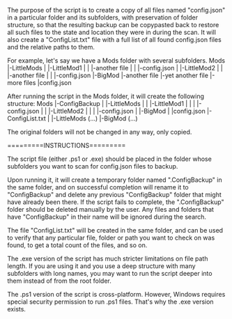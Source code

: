 The purpose of the script is to create a copy of all files named "config.json" in a particular folder and its subfolders, with preservation of folder structure, so that the resulting backup can be copypasted back to restore all such files to the state and location they were in during the scan. It will also create a "ConfigList.txt" file with a full list of all found config.json files and the relative paths to them.

For example, let's say we have a Mods folder with several subfolders.
Mods
|-LittleMods
|       |-LittleMod1
|       |     |-another file
|       |     |-config.json
|       |-LittleMod2
|       |      |-another file
|       |     |-config.json
|-BigMod
    |-another file
    |-yet another file
    |-more files
    |config.json

After running the script in the Mods folder, it will create the following structure:
Mods
|-ConfigBackup
|    |-LittleMods
|    |       |-LittleMod1
|    |       |     |-config.json
|    |       |-LittleMod2
|    |       |     |-config.json
|    |-BigMod
|        |config.json
|-ConfigList.txt
|
|-LittleMods (...)
|-BigMod (...)

The original folders will not be changed in any way, only copied.


=========INSTRUCTIONS=========

The script file (either .ps1 or .exe) should be placed in the folder whose subfolders you want to scan for config.json files to backup.

Upon running it, it will create a temporary folder named ".ConfigBackup" in the same folder, and on successful completion will rename it to "ConfigBackup" and delete any previous "ConfigBackup" folder that might have already been there. If the script fails to complete, the ".ConfigBackup" folder should be deleted manually by the user. Any files and folders that have "ConfigBackup" in their name will be ignored during the search.

The file "ConfigList.txt" will be created in the same folder, and can be used to verify that any particular file, folder or path you want to check on was found, to get a total count of the files, and so on.

The .exe version of the script has much stricter limitations on file path length. If you are using it and you use a deep structure with many subfolders with long names, you may want to run the script deeper into them instead of from the root folder.

The .ps1 version of the script is cross-platform. However, Windows requires special security permission to run .ps1 files. That's why the .exe version exists.
